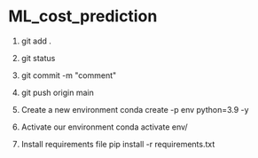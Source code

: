 # ML_cost_prediction

1. git add .
2. git status
3. git commit -m "comment"
4. git push origin main

1. Create a new environment
conda create -p env python=3.9 -y
2. Activate our environment
conda activate env/
3. Install requirements file
pip install -r requirements.txt
